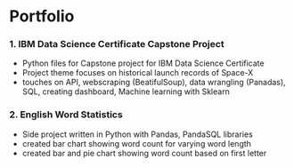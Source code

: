 # Portfolio


### 1. IBM Data Science Certificate Capstone Project
   - Python files for Capstone project for IBM Data Science Certificate 
   - Project theme focuses on historical launch records of Space-X
   - touches on API, webscraping (BeatifulSoup), data wrangling (Panadas), SQL, creating dashboard, Machine learning with Sklearn
   
### 2. English Word Statistics 
   - Side project written in Python with Pandas, PandaSQL libraries
   - created bar chart showing word count for varying word length
   - created bar and pie chart showing word count based on first letter
   
